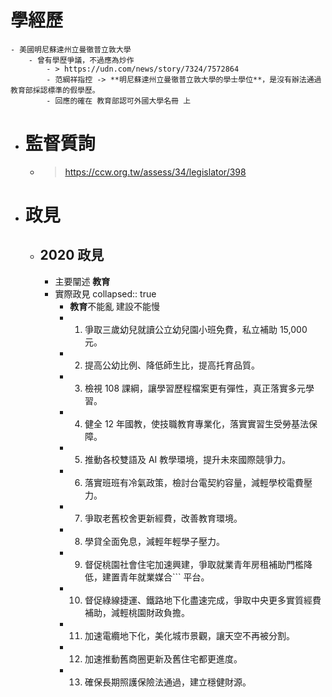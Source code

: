 # 學經歷
	- 美國明尼蘇達州立曼徹普立敦大學
		- 曾有學歷爭議，不過應為炒作
			- > https://udn.com/news/story/7324/7572864
			- 范綱祥指控 -> **明尼蘇達州立曼徹普立敦大學的學士學位**，是沒有辦法通過教育部採認標準的假學歷。
			- 回應的確在 教育部認可外國大學名冊 上
- # 監督質詢
	- > https://ccw.org.tw/assess/34/legislator/398
- # 政見
	- ## 2020 政見
		- 主要闡述 **教育**
		- 實際政見
		  collapsed:: true
			- **教育**不能亂 建設不能慢
			- 1. 爭取三歲幼兒就讀公立幼兒園小班免費，私立補助 15,000 元。
			- 2. 提高公幼比例、降低師生比，提高托育品質。
			- 3. 檢視 108 課綱，讓學習歷程檔案更有彈性，真正落實多元學習。
			- 4. 健全 12 年國教，使技職教育專業化，落實實習生受勞基法保障。
			- 5. 推動各校雙語及 AI 教學環境，提升未來國際競爭力。
			- 6. 落實班班有冷氣政策，檢討台電契約容量，減輕學校電費壓力。
			- 7. 爭取老舊校舍更新經費，改善教育環境。
			- 8. 學貸全面免息，減輕年輕學子壓力。
			- 9. 督促桃園社會住宅加速興建，爭取就業青年房租補助門檻降低，建置青年就業媒合```
			  平台。
			- 10. 督促綠線捷運、鐵路地下化盡速完成，爭取中央更多實質經費補助，減輕桃園財政負擔。
			- 11. 加速電纜地下化，美化城市景觀，讓天空不再被分割。
			- 12. 加速推動舊商圈更新及舊住宅都更進度。
			- 13. 確保長期照護保險法通過，建立穩健財源。